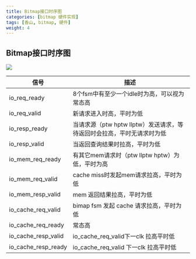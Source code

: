 ```yaml
---
title: Bitmap接口时序图
categories: [bitmap 硬件实现]
tags: [香山, bitmap, 硬件]
weight: 4
---
```


## Bitmap接口时序图

![](../../module03_1.png)

| 信号                | 描述                                                                   |
| ------------------- | ---------------------------------------------------------------------- |
| io_req_ready        | 8个fsm中有至少一个idle时为高，可以视为常态高                           |
| io_req_valid        | 新请求进入时高，平时为低                                               |
| io_resp_ready       | 当请求源（ptw hptw llptw）发送请求，等待返回时会拉高，平时无请求时为低 |
| io_resp_valid       | 当返回查询结果时拉高，平时为低                                         |
| io_mem_req_ready    | 有其它mem请求时（ptw llptw hptw）为低，平时为高                        |
| io_mem_req_valid    | cache miss时发起mem请求拉高，平时为低                                  |
| io_mem_resp_valid   | mem 返回结果拉高，平时为低                                             |
| io_cache_req_valid  | bimap fsm 发起 cache 请求拉高，平时为低                                |
| io_cache_req_ready  | 常态高                                                                 |
| io_cache_resp_valid | io_cache_req_valid下一clk 拉高平时低                                   |
| io_cache_resp_ready | io_cache_req_valid 下一clk 拉高平时低                                  |
